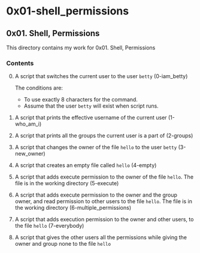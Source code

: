# 0x01-shell_permissions

## 0x01. Shell, Permissions

This directory contains my work for 0x01. Shell, Permissions

### Contents

0. A script that switches the current user to the user ```betty``` (0-iam_betty)

    The conditions are:

    * To use exactly 8 characters for the command.
    * Assume that the user ```betty``` will exist when script runs.

1. A script that prints the effective username of the current user (1-who_am_i)

2. A script that prints all the groups the current user is a part of (2-groups)

3. A script that changes the owner of the file ```hello``` to the user ```betty``` (3-new_owner)

4. A script that creates an empty file called ```hello``` (4-empty)

5. A script that adds execute permission to the owner of the file ```hello```. The file is in the working directory (5-execute)

6. A script that adds execute permission to the owner and the group owner, and read permission to other users to the file ```hello```. The file is in the working directory (6-multiple_permissions)

7. A script that adds execution permission to the owner and other users, to the file ```hello``` (7-everybody)

8. A script that gives the other users all the permissions while giving the owner and group none to the file ```hello```
